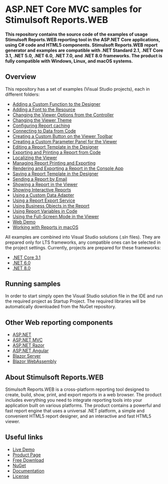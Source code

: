 # ASP.NET Core MVC samples for Stimulsoft Reports.WEB

#### This repository contains the source code of the examples of usage Stimulsoft Reports.WEB reporting tool in the ASP.NET Core applications, using C# code and HTML5 components. Stimulsoft Reports.WEB report generator and examples are compatible with .NET Standard 2.1, .NET Core 3.1, .NET 5.0, .NET 6.0, .NET 7.0, and .NET 8.0 frameworks. The product is fully compatible with Windows, Linux, and macOS systems.

## Overview
This repository has a set of examples (Visual Studio projects), each in different folders:
* [Adding a Custom Function to the Designer](https://github.com/stimulsoft/Samples-Reports.WEB-for-ASP.NET-Core/tree/master/NET%208.0/Adding%20a%20Custom%20Function%20to%20the%20Designer)
* [Adding a Font to the Resource](https://github.com/stimulsoft/Samples-Reports.WEB-for-ASP.NET-Core/tree/master/NET%208.0/Adding%20a%20Font%20to%20the%20Resource)
* [Changing the Viewer Options from the Controller](https://github.com/stimulsoft/Samples-Reports.WEB-for-ASP.NET-Core/tree/master/NET%208.0/Changing%20the%20Viewer%20Options%20from%20the%20Controller)
* [Changing the Viewer Theme](https://github.com/stimulsoft/Samples-Reports.WEB-for-ASP.NET-Core/tree/master/NET%208.0/Changing%20the%20Viewer%20Theme)
* [Configuring Report caching](https://github.com/stimulsoft/Samples-Reports.WEB-for-ASP.NET-Core/tree/master/NET%208.0/Configuring%20Report%20caching)
* [Connecting to Data from Code](https://github.com/stimulsoft/Samples-Reports.WEB-for-ASP.NET-Core/tree/master/NET%208.0/Connecting%20to%20Data%20from%20Code)
* [Creating a Custom Button on the Viewer Toolbar](https://github.com/stimulsoft/Samples-Reports.WEB-for-ASP.NET-Core/tree/master/NET%208.0/Creating%20a%20Custom%20Button%20on%20the%20Viewer%20Toolbar)
* [Creating a Custom Parameter Panel for the Viewer](https://github.com/stimulsoft/Samples-Reports.WEB-for-ASP.NET-Core/tree/master/NET%208.0/Creating%20a%20Custom%20Parameter%20Panel%20for%20the%20Viewer)
* [Editing a Report Template in the Designer](https://github.com/stimulsoft/Samples-Reports.WEB-for-ASP.NET-Core/tree/master/NET%208.0/Editing%20a%20Report%20Template%20in%20the%20Designer)
* [Exporting and Printing a Report from Code](https://github.com/stimulsoft/Samples-Reports.WEB-for-ASP.NET-Core/tree/master/NET%208.0/Exporting%20and%20Printing%20a%20Report%20from%20Code)
* [Localizing the Viewer](https://github.com/stimulsoft/Samples-Reports.WEB-for-ASP.NET-Core/tree/master/NET%208.0/Localizing%20the%20Viewer)
* [Managing Report Printing and Exporting](https://github.com/stimulsoft/Samples-Reports.WEB-for-ASP.NET-Core/tree/master/NET%208.0/Managing%20Report%20Printing%20and%20Exporting)
* [Rendering and Exporting a Report in the Console App](https://github.com/stimulsoft/Samples-Reports.WEB-for-ASP.NET-Core/tree/master/NET%208.0/Rendering%20and%20Exporting%20a%20Report%20in%20the%20Console%20App)
* [Saving a Report Template in the Designer](https://github.com/stimulsoft/Samples-Reports.WEB-for-ASP.NET-Core/tree/master/NET%208.0/Saving%20a%20Report%20Template%20in%20the%20Designer)
* [Sending a Report by Email](https://github.com/stimulsoft/Samples-Reports.WEB-for-ASP.NET-Core/tree/master/NET%208.0/Sending%20a%20Report%20by%20Email)
* [Showing a Report in the Viewer](https://github.com/stimulsoft/Samples-Reports.WEB-for-ASP.NET-Core/tree/master/NET%208.0/Showing%20a%20Report%20in%20the%20Viewer)
* [Showing Interactive Reports](https://github.com/stimulsoft/Samples-Reports.WEB-for-ASP.NET-Core/tree/master/NET%208.0/Showing%20Interactive%20Reports)
* [Using a Custom Data Adapter](https://github.com/stimulsoft/Samples-Reports.WEB-for-ASP.NET-Core/tree/master/NET%208.0/Using%20a%20Custom%20Data%20Adapter)
* [Using a Report Export Service](https://github.com/stimulsoft/Samples-Reports.WEB-for-ASP.NET-Core/tree/master/NET%208.0/Using%20a%20Report%20Export%20Service)
* [Using Business Objects in the Report](https://github.com/stimulsoft/Samples-Reports.WEB-for-ASP.NET-Core/tree/master/NET%208.0/Using%20Business%20Objects%20in%20the%20Report)
* [Using Report Variables in Code](https://github.com/stimulsoft/Samples-Reports.WEB-for-ASP.NET-Core/tree/master/NET%208.0/Using%20Report%20Variables%20in%20Code)
* [Using the Full-Screen Mode in the Viewer](https://github.com/stimulsoft/Samples-Reports.WEB-for-ASP.NET-Core/tree/master/NET%208.0/Using%20the%20Full-Screen%20Mode%20in%20the%20Viewer)
* [Web Demo](https://github.com/stimulsoft/Samples-Reports.WEB-for-ASP.NET-Core/tree/master/NET%208.0/Web%20Demo)
* [Working with Reports in macOS](https://github.com/stimulsoft/Samples-Reports.WEB-for-ASP.NET-Core/tree/master/NET%20Core%203.1/Working%20with%20Reports%20in%20macOS)

All examples are combined into Visual Studio solutions (.sln files). They are prepared only for LTS frameworks, any compatible ones can be selected in the project settings. Currently, projects are prepared for these frameworks:

* [.NET Core 3.1](https://github.com/stimulsoft/Samples-Reports.WEB-for-ASP.NET-Core/tree/master/NET%20Core%203.1)
* [.NET 6.0](https://github.com/stimulsoft/Samples-Reports.WEB-for-ASP.NET-Core/tree/master/NET%206.0)
* [.NET 8.0](https://github.com/stimulsoft/Samples-Reports.WEB-for-ASP.NET-Core/tree/master/NET%208.0)

## Running samples
In order to start simply open the Visual Studio solution file in the IDE and run the required project as Startup Project. The required libraries will be automatically downloaded from the NuGet repository.

## Other Web reporting components
* [ASP.NET](https://github.com/stimulsoft/Samples-Reports.WEB-for-ASP.NET)
* [ASP.NET MVC](https://github.com/stimulsoft/Samples-Reports.WEB-for-ASP.NET-MVC)
* [ASP.NET Razor](https://github.com/stimulsoft/Samples-Reports.WEB-for-ASP.NET-Razor)
* [ASP.NET Angular](https://github.com/stimulsoft/Samples-Reports.WEB-for-ASP.NET-Angular)
* [Blazor Server](https://github.com/stimulsoft/Samples-Reports.WEB-for-Blazor-Server)
* [Blazor WebAssembly](https://github.com/stimulsoft/Samples-Reports.WEB-for-Blazor-WebAssembly)

## About Stimulsoft Reports.WEB
Stimulsoft Reports.WEB is a cross-platform reporting tool designed to create, build, show, print, and export reports in a web browser. The product includes everything you need to integrate reporting tools into your application built on various platforms. The product contains a powerful and fast report engine that uses a universal .NET platform, a simple and convenient HTML5 report designer, and an interactive and fast HTML5 viewer.

## Useful links
* [Live Demo](http://demo.stimulsoft.com/#Net)
* [Product Page](https://www.stimulsoft.com/en/products/reports-web)
* [Free Download](https://www.stimulsoft.com/en/downloads)
* [NuGet](https://www.nuget.org/packages/Stimulsoft.Reports.Web.NetCore)
* [Documentation](https://www.stimulsoft.com/en/documentation/online/programming-manual/reports_web_asp_net_core.htm)
* [License](LICENSE.md)

